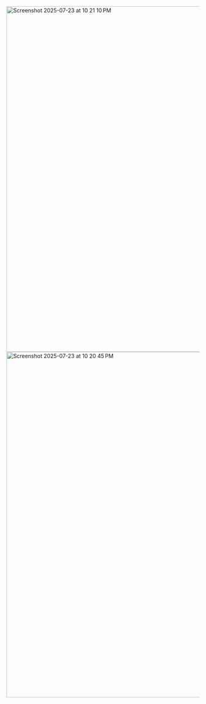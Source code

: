 <img width="1440" height="900" alt="Screenshot 2025-07-23 at 10 21 10 PM" src="https://github.com/user-attachments/assets/c20eb2e6-9d53-40d8-bef6-72168e701388" />
<img width="1440" height="900" alt="Screenshot 2025-07-23 at 10 20 45 PM" src="https://github.com/user-attachments/assets/b2933d57-9457-4ad5-aca9-addd134a36fc" />
